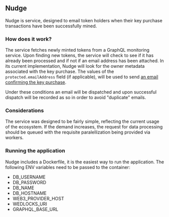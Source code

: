 ## Nudge

Nudge is service, designed to email token holders when their key purchase transactions have been successfully mined.

### How does it work?

The service fetches newly minted tokens from a GraphQL monitoring service. 
Upon finding new tokens, the service will check to see if it has already been processed and if not if an email 
address has been attached.  In its current implementation, Nudge will look for the owner metadata associated with the key purchase. The values of the `protected.emailAddress` field (if applicable), will be used to send [an email confirming the key purchase](https://github.com/unlock-protocol/unlock/blob/master/wedlocks/src/templates/keyMined.js).

Under these conditions an email will be dispatched and upon successful dispatch will be recorded as so in order to avoid "duplicate" emails.

### Considerations

The service was designed to be fairly simple, reflecting the current usage of the ecosystem. If the demand increases, 
the request for data processing should be queued with the requisite paralellization being provided via workers.

### Running the application

Nudge includes a Dockerfile, it is the easiest way to run the application. The following ENV variables need to be passed to the container:

* DB_USERNAME
* DB_PASSWORD
* DB_NAME
* DB_HOSTNAME
* WEB3_PROVIDER_HOST
* WEDLOCKS_URI
* GRAPHQL_BASE_URL
